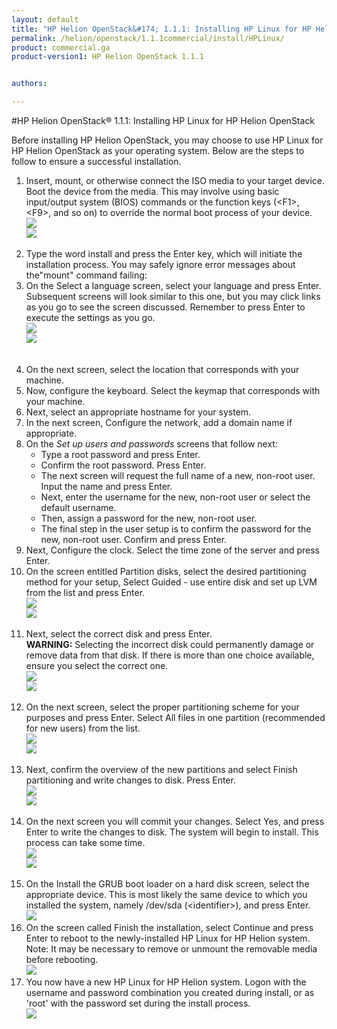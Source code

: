 ```yaml
---
layout: default
title: "HP Helion OpenStack&#174; 1.1.1: Installing HP Linux for HP Helion OpenStack"
permalink: /helion/openstack/1.1.1commercial/install/HPLinux/
product: commercial.ga
product-version1: HP Helion OpenStack 1.1.1


authors: 

---
```

<!--UNDER REVISION--> 


<script>

function PageRefresh {
onLoad="window.refresh"
}

PageRefresh();

</script>



#HP Helion OpenStack&#174; 1.1.1: Installing HP Linux for HP Helion OpenStack

Before installing HP Helion OpenStack, you may choose to use HP Linux for HP Helion OpenStack as your operating system. Below are the steps to follow to ensure a successful installation.

<ol><li>Insert, mount, or otherwise connect the  ISO media to your target device. Boot the device from the media. This may involve using basic input/output system (BIOS) commands or the function keys (&#60;F1&#62;, &#60;F9&#62;, and so on) to override the normal boot process of your device.
<br>
<div id="sp1" class="big"> <a href="#" onClick="hide('sp1');"><img src="http://15.184.32.138/content/documentation/media/hplinux/startBig.png"></a></div> 

<div id="sp1a" class="small"><a href="#" onClick="show('sp1');"><img src="http://15.184.32.138/content/documentation/media/hplinux/start.png"></a></div> <br>
</li>
<li>
Type the word install and press the Enter key, which will initiate the installation process. You may safely ignore error messages about the"mount" command failing:
</li>

<li>On the Select a language screen, select your language and press Enter.  
Subsequent screens will look similar to this one, but you may click links as you go to see the screen discussed. Remember to press Enter to execute the settings as you go.

<div id="sp2" class="big"> <a href="#" onClick="hide('sp2');"><img src="http://15.184.32.138/content/documentation/media/hplinux/languageBig.png"></a></div> 

<div id="sp2a" class="small"><a href="#" onClick="show('sp2');"><img src="http://15.184.32.138/content/documentation/media/hplinux/language.png"></a></div> <br>

<br>
</li>

<li>On the next screen, select the location that corresponds with your machine.
</li>

<li>Now,  configure the keyboard. Select the keymap that corresponds with your machine.
</li>

<li>Next, select an appropriate hostname for your system. </li>

<li>In the next screen, Configure the network, add a domain name if appropriate.
</li>

<li>On the <i>Set up users and passwords</i> screens that follow next:
<ul>
<li> Type a root password and press Enter.  
</li>
<li>
Confirm the root password. Press Enter.  
</li>
<li>The next screen will request the full name of a new, non-root user. Input the name and press Enter.  
</li>
<li>Next, enter the username for the new, non-root user or select the default username.
</li>  
<li>Then, assign a password for the new, non-root user.
</li>  
<li>The final step in the user setup is to confirm the password for the new, non-root user. Confirm and press Enter. 
</li>
</ul>
</li>

<li>Next, Configure the clock. Select the time zone of the server and press Enter. 
</li>

<li>On the screen entitled Partition disks, select the desired partitioning method for your setup, Select Guided - use entire disk and set up LVM from the list and press Enter.
<div id="sp3" class="big"> <a href="#" onClick="hide('sp3');"><img src="http://15.184.32.138/content/documentation/media/hplinux/partition1Big.png"></a></div> 

<div id="sp3a" class="small"><a href="#" onClick="show('sp3');"><img src="http://15.184.32.138/content/documentation/media/hplinux/partition1.png"></a></div> <br>
</li>

<li>Next, select the correct disk and press Enter.
<br>
<strong>WARNING:</strong> Selecting the incorrect disk could permanently damage or remove data from that disk. If there is more than one choice available, ensure you select the correct one.
<br>
<div id="sp4" class="big"> <a href="#" onClick="hide('sp4');"><img src="http://15.184.32.138/content/documentation/media/hplinux/partition2Big.png"></a></div> 

<div id="sp4a" class="small"><a href="#" onClick="show('sp4');"><img src="http://15.184.32.138/content/documentation/media/hplinux/partition2.png"></a></div> <br>

</li>

<li>On the next screen, select the proper partitioning scheme for your purposes and press Enter. Select All files in one partition (recommended for new users) from the list.
<br>
<div id="sp5" class="big"> <a href="#" onClick="hide('sp5');"><img src="http://15.184.32.138/content/documentation/media/hplinux/partition3Big.png"></a></div> 

<div id="sp5a" class="small"><a href="#" onClick="show('sp5');"><img src="http://15.184.32.138/content/documentation/media/hplinux/partition3.png"></a></div> <br>

</li>

<li>Next, confirm the overview of the new partitions and select Finish partitioning and write changes to disk. Press Enter.
<br>
<div id="sp6" class="big"> <a href="#" onClick="hide('sp6');"><img src="http://15.184.32.138/content/documentation/media/hplinux/partition4Big.png"></a></div> 

<div id="sp6a" class="small"><a href="#" onClick="show('sp6');"><img src="http://15.184.32.138/content/documentation/media/hplinux/partition4.png"></a></div> <br>
</li>

<li>On the next screen you will commit your changes. Select Yes, and press Enter to write the changes to disk. The system will begin to install. This process can take some time. 
<br>
<div id="sp7" class="big"> <a href="#" onClick="hide('sp7');"><img src="http://15.184.32.138/content/documentation/media/hplinux/partition5Big.png"></a></div> 

<div id="sp7a" class="small"><a href="#" onClick="show('sp7');"><img src="http://15.184.32.138/content/documentation/media/hplinux/partition5.png"></a></div> <br>

</li>

<li>On the Install the GRUB boot loader on a hard disk screen, select the appropriate device. This is most likely the same device to which you installed the system, namely /dev/sda (&#60;identifier&#62;), and press Enter.
<br>
<span id="div8" class="imgs" data-img="http://15.184.32.138/content/documentation/media/hplinux/installGrubBig.png"><img src="http://15.184.32.138/content/documentation/media/hplinux/installGrub.png"></span><br>
</li>


<li>On the screen called Finish the installation, select Continue and press Enter to reboot to the newly-installed HP Linux for HP Helion system. 
Note: It may be necessary to remove or unmount the removable media before rebooting.
<br>
<span id="div9" class="imgs" data-img="http://15.184.32.138/content/documentation/media/hplinux/finishInstallBig.png"><img src="http://15.184.32.138/content/documentation/media/hplinux/finishInstall.png"></span><br>

</li>

<li>You now have a new HP Linux for HP Helion system. Logon with the username and password combination you created during install, or as 'root' with the password set during the install process. 
<br>
<span id="div10" class="imgs" data-img="http://15.184.32.138/content/documentation/media/hplinux/doneBig.png"><img src="http://15.184.32.138/content/documentation/media/hplinux/done.jpg"></span><br>

</li>
</ol>
<div id="box"></div>

<script src="http://15.184.32.138/content/documentation/commercial/GA1/hlinuxpics.js"></script>
 <link rel="stylesheet" href="http://15.184.32.138/content/documentation/commercial/GA1/hlinuxpics.css">


